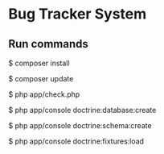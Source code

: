  Bug Tracker System
========================

Run commands
--------------

$ composer install

$ composer update

$ php app/check.php

$ php app/console doctrine:database:create

$ php app/console doctrine:schema:create

$ php app/console doctrine:fixtures:load
